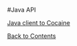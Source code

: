 #Java API

[Java client to Cocaine](https://github.com/cocaine/cocaine-framework-java/blob/master/README.md)


[Back to Contents](contents.md)